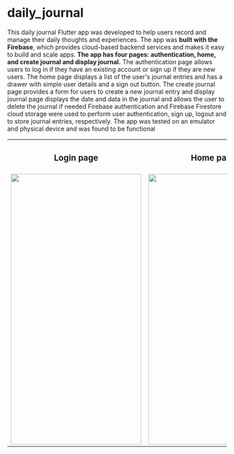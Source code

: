 # daily_journal

This daily journal Flutter app was developed to help users record and manage their daily thoughts and experiences. The app was <b>built with the Firebase</b>, which provides cloud-based backend services and makes it easy to build and scale apps. <b>The app has four pages: authentication, home, and create journal and display journal.</b> The authentication page allows users to log in if they have an existing account or sign up if they are new users. The home page displays a list of the user's journal entries and has a drawer with simple user details and a sign out button. The create journal page provides a form for users to create a new journal entry and display journal page displays the date and data in the journal and allows the user to delete the journal if needed Firebase authentication and Firebase Firestore cloud storage were used to perform user authentication, sign up, logout and to store journal entries, respectively. The app was tested on an emulator and physical device and was found to be functional 



<table>
    <tr>
        <th><h3><b>Login page</b></h3></th>
        <th><h3><b>Home page</b></h3></th>
        <th><h3><b>Create journal page</b></h3></th>
        <th><h3><b>display journal page</b></h3></th>
    </tr>
    <tr>
        <td>
        <img src="https://user-images.githubusercontent.com/76153868/214220126-2d3ba2b7-4f2f-4d2c-98fb-c4325b719b4b.png" width="300" height="620" />
        </td>
        <td>
        <img src="https://user-images.githubusercontent.com/76153868/214220126-2d3ba2b7-4f2f-4d2c-98fb-c4325b719b4b.png" width="300" height="620" />
        </td>
        <td>
        <img src="https://user-images.githubusercontent.com/76153868/214220126-2d3ba2b7-4f2f-4d2c-98fb-c4325b719b4b.png" width="300" height="620" />
        </td>
        <td>
        <img src="https://user-images.githubusercontent.com/76153868/213914549-a24182c4-ab60-4db2-861d-e22d78e7e881.png" width="300" height="620" />
        </td>
    </tr>
</table>
